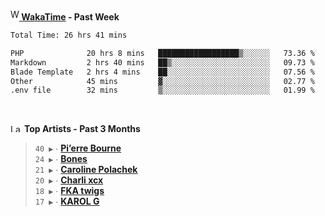 <img src="https://github.com/dxnter/dxnter/assets/17434202/67b21fa4-d36d-46f9-9dec-f23d976b00ef" alt="WakaTime Logo" width="14" height="18"/><a href="https://wakatime.com/@dxnter" target="_blank"><strong> WakaTime</strong></a><strong> - Past Week</strong>

<!--START_SECTION:waka-->

```txt
Total Time: 26 hrs 41 mins

PHP              20 hrs 8 mins   ██████████████████▒░░░░░░   73.36 %
Markdown         2 hrs 40 mins   ██▒░░░░░░░░░░░░░░░░░░░░░░   09.73 %
Blade Template   2 hrs 4 mins    ██░░░░░░░░░░░░░░░░░░░░░░░   07.56 %
Other            45 mins         ▓░░░░░░░░░░░░░░░░░░░░░░░░   02.77 %
.env file        32 mins         ▒░░░░░░░░░░░░░░░░░░░░░░░░   01.99 %
```

<!--END_SECTION:waka-->

<br/>

<!--START_LASTFM_ARTISTS:{"period": "3month", "rows": 6}-->
<a href="https://last.fm" target="_blank"><img src="https://user-images.githubusercontent.com/17434202/215290617-e793598d-d7c9-428f-9975-156db1ba89cc.svg" alt="Last.fm Logo" width="18" height="13"/></a> **Top Artists - Past 3 Months**

> `40 ▶️` ∙ **[Pi’erre Bourne](https://www.last.fm/music/Pi%E2%80%99erre+Bourne)**<br/>
> `24 ▶️` ∙ **[Bones](https://www.last.fm/music/Bones)**<br/>
> `21 ▶️` ∙ **[Caroline Polachek](https://www.last.fm/music/Caroline+Polachek)**<br/>
> `20 ▶️` ∙ **[Charli xcx](https://www.last.fm/music/Charli+xcx)**<br/>
> `18 ▶️` ∙ **[FKA twigs](https://www.last.fm/music/FKA+twigs)**<br/>
> `17 ▶️` ∙ **[KAROL G](https://www.last.fm/music/KAROL+G)**<br/>
<!--END_LASTFM_ARTISTS-->
